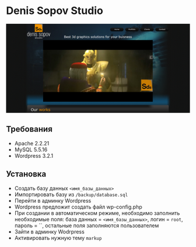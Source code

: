 Denis Sopov Studio
==================

![Скриншот главнй страницы](design/home.png)


Требования
-----------

* Apache 2.2.21
* MySQL 5.5.16
* Wordpress 3.2.1

Установка
----------

* Создать базу данных `<имя_базы_данных>`
* Импортировать базу из `/backup/database.sql`
* Перейти в админку Wordpress
* Wordpress предложит создать файл wp-config.php
* При создании в автоматическом режиме, необходимо заполнить необходимые поля: база данных = `<имя_базы_данных>`, логин = `root`, пароль = ``, остальные поля заполняются пользователем
* Зайти в админку Wodrpress
* Активировать нужную тему `markup`

